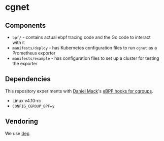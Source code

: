 # cgnet

## Components

* `bpf/` - contains actual ebpf tracing code and the Go code to interact with it
* `manifests/deploy` - has Kubernetes configuration files to run `cgnet` as a Prometheus exporter
* `manifests/example` - has configuration files to set up a cluster for testing the exporter

## Dependencies

This repository experiments with [Daniel Mack](https://github.com/zonque)'s [eBPF hooks for
cgroups](https://github.com/torvalds/linux/commit/ca89fa77b4488ecf2e3f72096386e8f3a58fe2fc).

* Linux v4.10-rc
* `CONFIG_CGROUP_BPF=y`

## Vendoring

We use [dep](https://github.com/golang/dep).
